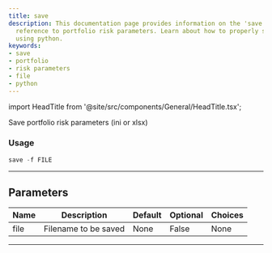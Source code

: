 ```yaml
---
title: save
description: This documentation page provides information on the 'save' command in
  reference to portfolio risk parameters. Learn about how to properly save your parameters
  using python.
keywords:
- save
- portfolio
- risk parameters
- file
- python
---
```


import HeadTitle from '@site/src/components/General/HeadTitle.tsx';

<HeadTitle title="save - Parameters - Po - Portfolio - Reference | OpenBB Terminal Docs" />

Save portfolio risk parameters (ini or xlsx)

### Usage

```python
save -f FILE
```

---

## Parameters

| Name | Description | Default | Optional | Choices |
| ---- | ----------- | ------- | -------- | ------- |
| file | Filename to be saved | None | False | None |

---
